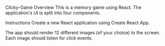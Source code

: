Clicky-Game
Overview
This is a memory game using React. The application's UI is split into four components.

Instructions
Create a new React application using Create React App.

The app should render 12 different images (of your choice) to the screen. Each image should listen for click events.
